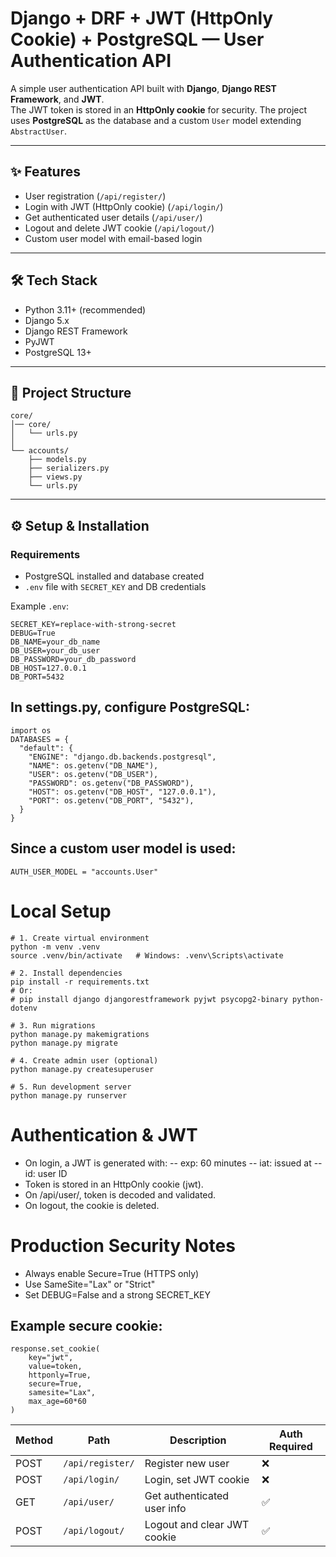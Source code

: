 ﻿# Django + DRF + JWT (HttpOnly Cookie) + PostgreSQL — User Authentication API

A simple user authentication API built with **Django**, **Django REST Framework**, and **JWT**.  
The JWT token is stored in an **HttpOnly cookie** for security. The project uses **PostgreSQL** as the database and a custom `User` model extending `AbstractUser`.

---

## ✨ Features
- User registration (`/api/register/`)
- Login with JWT (HttpOnly cookie) (`/api/login/`)
- Get authenticated user details (`/api/user/`)
- Logout and delete JWT cookie (`/api/logout/`)
- Custom user model with email-based login

---

## 🛠 Tech Stack
- Python 3.11+ (recommended)
- Django 5.x
- Django REST Framework
- PyJWT
- PostgreSQL 13+

---

## 📂 Project Structure

```plaintext
core/
│── core/
│   └── urls.py
│
└── accounts/
    ├── models.py
    ├── serializers.py
    ├── views.py
    └── urls.py
```

---

## ⚙️ Setup & Installation

### Requirements
- PostgreSQL installed and database created
- `.env` file with `SECRET_KEY` and DB credentials

Example `.env`:
``` #env
SECRET_KEY=replace-with-strong-secret
DEBUG=True
DB_NAME=your_db_name
DB_USER=your_db_user
DB_PASSWORD=your_db_password
DB_HOST=127.0.0.1
DB_PORT=5432
```

## In settings.py, configure PostgreSQL:
```
import os
DATABASES = {
  "default": {
    "ENGINE": "django.db.backends.postgresql",
    "NAME": os.getenv("DB_NAME"),
    "USER": os.getenv("DB_USER"),
    "PASSWORD": os.getenv("DB_PASSWORD"),
    "HOST": os.getenv("DB_HOST", "127.0.0.1"),
    "PORT": os.getenv("DB_PORT", "5432"),
  }
}
```
## Since a custom user model is used:
```
AUTH_USER_MODEL = "accounts.User"
```
# Local Setup
```
# 1. Create virtual environment
python -m venv .venv
source .venv/bin/activate   # Windows: .venv\Scripts\activate

# 2. Install dependencies
pip install -r requirements.txt
# Or:
# pip install django djangorestframework pyjwt psycopg2-binary python-dotenv

# 3. Run migrations
python manage.py makemigrations
python manage.py migrate

# 4. Create admin user (optional)
python manage.py createsuperuser

# 5. Run development server
python manage.py runserver
```

# Authentication & JWT

- On login, a JWT is generated with:
-- exp: 60 minutes
-- iat: issued at
-- id: user ID
- Token is stored in an HttpOnly cookie (jwt).
- On /api/user/, token is decoded and validated.
- On logout, the cookie is deleted.
# Production Security Notes
- Always enable Secure=True (HTTPS only)
- Use SameSite="Lax" or "Strict"
- Set DEBUG=False and a strong SECRET_KEY
## Example secure cookie:

```
response.set_cookie(
    key="jwt",
    value=token,
    httponly=True,
    secure=True,
    samesite="Lax",
    max_age=60*60
)
```

| Method | Path             | Description                 | Auth Required |
| ------ | ---------------- | --------------------------- | ------------- |
| POST   | `/api/register/` | Register new user           | ❌             |
| POST   | `/api/login/`    | Login, set JWT cookie       | ❌             |
| GET    | `/api/user/`     | Get authenticated user info | ✅             |
| POST   | `/api/logout/`   | Logout and clear JWT cookie | ✅             |


